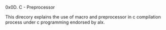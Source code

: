 0x0D. C - Preprocessor

This direcory explains  the use of macro and preprocessor in c compilation process under c programming endorsed by alx.

